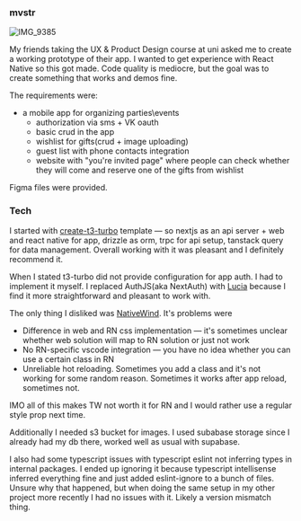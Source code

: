 ### mvstr
![IMG_9385](https://github.com/ze-kel/mvstr/assets/63189390/2423139e-e756-45e2-add7-46ce768b3957)

My friends taking the UX & Product Design course at uni asked me to create a working prototype of their app. I wanted to get experience with React Native so this got made. Code quality is mediocre, but the goal was to create something that works and demos fine. 

The requirements were:
  - a mobile app for organizing parties\events
      - authorization via sms + VK oauth
      - basic crud in the app
      - wishlist for gifts(crud + image uploading)
      - guest list with phone contacts integration
      - website with "you're invited page" where people can check whether they will come and reserve one of the gifts from wishlist

Figma files were provided.

### Tech 
I started with [create-t3-turbo](https://github.com/t3-oss/create-t3-turbo) template — so nextjs as an api server + web and react native for app, drizzle as orm, trpc for api setup, tanstack query for data management. Overall working with it was pleasant and I definitely recommend it.

When I stated t3-turbo did not provide configuration for app auth. I had to implement it myself. I replaced AuthJS(aka NextAuth) with [Lucia](https://lucia-auth.com/) because I find it more straightforward and pleasant to work with.

The only thing I disliked was [NativeWind](https://www.nativewind.dev/). It's problems were
  - Difference in web and RN css implementation — it's sometimes unclear whether web solution will map to RN solution or just not work
  - No RN-specific vscode integration — you have no idea whether you can use a certain class in RN
  - Unreliable hot reloading. Sometimes you add a class and it's not working for some random reason. Sometimes it works after app reload, sometimes not.

IMO all of this makes TW not worth it for RN and I would rather use a regular style prop next time.

Additionally I needed s3 bucket for images. I used subabase storage since I already had my db there, worked well as usual with supabase.

I also had some typescript issues with typescript eslint not inferring types in internal packages. I ended up ignoring it because typescript intellisense inferred everything fine and just added eslint-ignore to a bunch of files. Unsure why that happened, but when doing the same setup in my other project more recently I had no issues with it. Likely a version mismatch thing.
